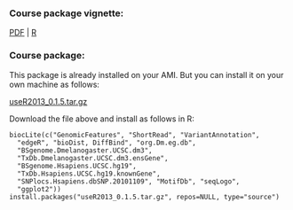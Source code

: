 
### Course package vignette:

[PDF](Bioconductor-tutorial.pdf) | [R](Bioconductor-tutorial.R)



### Course package:

This package is already installed on your AMI. But you can install
it on your own machine as follows:

[useR2013_0.1.5.tar.gz](useR2013_0.1.5.tar.gz)

Download the file above and install as follows in R:

    biocLite(c("GenomicFeatures", "ShortRead", "VariantAnnotation",
      "edgeR", "bioDist, DiffBind", "org.Dm.eg.db",
      "BSgenome.Dmelanogaster.UCSC.dm3",
      "TxDb.Dmelanogaster.UCSC.dm3.ensGene",
      "BSgenome.Hsapiens.UCSC.hg19",
      "TxDb.Hsapiens.UCSC.hg19.knownGene",
      "SNPlocs.Hsapiens.dbSNP.20101109", "MotifDb", "seqLogo",
      "ggplot2"))
    install.packages("useR2013_0.1.5.tar.gz", repos=NULL, type="source")
